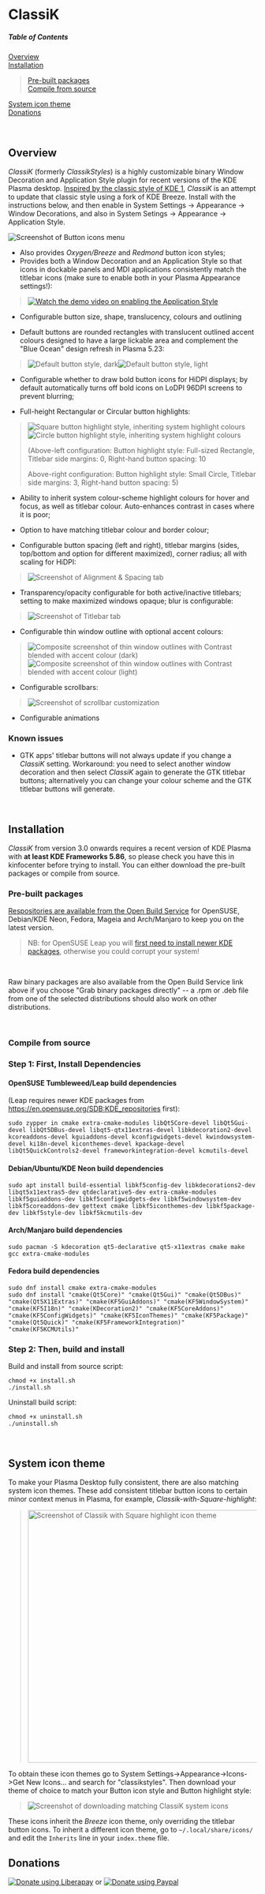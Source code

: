 # ClassiK

##### Table of Contents  
[Overview](#overview)  
[Installation](#installation)  
>[Pre-built packages](#prebuilt)  
>[Compile from source](#compile)

[System icon theme](#icons)   
[Donations](#donations)

&nbsp;

<a name="overview"/>

## Overview
_ClassiK_ (formerly _ClassikStyles_) is a highly customizable binary Window Decoration and Application Style plugin for recent versions of the KDE Plasma desktop. [Inspired by the classic style of KDE 1](https://forum.kde.org/viewtopic.php?f=285&t=138602?raw=true), _ClassiK_ is an attempt to update that classic style using a fork of KDE Breeze. Install with the instructions below, and then enable in System Settings -> Appearance -> Window Decorations, and also in System Setings -> Appearance -> Application Style.

![Screenshot of Button icons menu](screenshots/button_icon_menu.png?raw=true "Screenshot of Button icons menu")
* Also provides _Oxygen/Breeze_ and _Redmond_ button icon styles;
* Provides both a Window Decoration and an Application Style so that icons in dockable panels and MDI applications consistently match the titlebar icons (make sure to enable both in your Plasma Appearance settings!):
> [![Watch the demo video on enabling the Application Style](screenshots/video_dummy.png "Watch the demo video on enabling the Application Style")](http://paulmcauley.com/kde/classikstyles/ClassikStyles_ApplicationStyle_demo.mp4)

* Configurable button size, shape, translucency, colours and outlining

* Default buttons are rounded rectangles with translucent outlined accent colours designed to have a large lickable area and complement the "Blue Ocean" design refresh in Plasma 5.23:
> ![Default button style, dark](screenshots/highlight_gifs/cdark.gif?raw=true "Default button style, dark")![Default button style, light](screenshots/highlight_gifs/clight.gif?raw=true "Default button style, light")

* Configurable whether to draw bold button icons for HiDPI displays; by default automatically turns off bold icons on LoDPI 96DPI screens to prevent blurring;


* Full-height Rectangular or Circular button highlights:
> ![Square button highlight style, inheriting system highlight colours](screenshots/highlight_gifs/squareHighlight.gif?raw=true "Full-sized Rectangle button highlight style, inheriting system highlight colours")![Circle button highlight style, inheriting system highlight colours](screenshots/highlight_gifs/circleHighlight.gif?raw=true "Circle button highlight style, inheriting system highlight colours")
> 
> (Above-left configuration: Button highlight style: Full-sized Rectangle, Titlebar side margins: 0, Right-hand button spacing: 10
>
> Above-right configuration: Button highlight style: Small Circle, Titlebar side margins: 3, Right-hand button spacing: 5)

* Ability to inherit system colour-scheme highlight colours for hover and focus, as well as titlebar colour. Auto-enhances contrast in cases where it is poor;
* Option to have matching titlebar colour and border colour;

* Configurable button spacing (left and right), titlebar margins (sides, top/bottom and option for different maximized), corner radius; all with scaling for HiDPI:
> ![Screenshot of Alignment & Spacing tab](screenshots/alignment_and_spacing.png?raw=true "Screenshot of Alignment & Spacing tab")

* Transparency/opacity configurable for both active/inactive titlebars; setting to make maximized windows opaque; blur is configurable:
> ![Screenshot of Titlebar tab](screenshots/titlebar_tab.png?raw=true "Screenshot of Titlebar tab")

* Configurable thin window outline with optional accent colours:
> ![Composite screenshot of thin window outlines with Contrast blended with accent colour (dark)](screenshots/thin_window_outline_dark_contrast_accent.png?raw=true "Composite screenshot of thin window outlines with Contrast blended with accent colour (dark)")
> ![Composite screenshot of thin window outlines with Contrast blended with accent colour (light)](screenshots/thin_window_outline_light_contrast_accent.png?raw=true "Composite screenshot of thin window outlines with Contrast blended with accent colour (light)")

* Configurable scrollbars:
> ![Screenshot of scrollbar customization](screenshots/configurable_scrollbars.png?raw=true "Screenshot of scrollbar customization")

* Configurable animations

### Known issues
* GTK apps' titlebar buttons will not always update if you change a _ClassiK_ setting. Workaround: you need to select another window decoration and then select _ClassiK_ again to generate the GTK titlebar buttons; alternatively you can change your colour scheme and the GTK titlebar buttons will generate.

&nbsp;

<a name="installation"/>

## Installation
_ClassiK_ from version 3.0 onwards requires a recent version of KDE Plasma with __at least KDE Frameworks 5.86__, so please check you have this in kinfocenter before trying to install. You can either download the pre-built packages or compile from source.
<a name="prebuilt"/>

### Pre-built packages
[Respositories are available from the Open Build Service](https://software.opensuse.org//download.html?project=home%3Apaul4us&package=classikstyles) for OpenSUSE, Debian/KDE Neon, Fedora, Mageia and Arch/Manjaro to keep you on the latest version.
> NB: for OpenSUSE Leap you will [first need to install newer KDE packages](https://en.opensuse.org/SDB:KDE_repositories), otherwise you could corrupt your system!

&nbsp;

Raw binary packages are also available from the Open Build Service link above if you choose "Grab binary packages directly" -- a .rpm or .deb file from one of the selected distributions should also work on other distributions.

&nbsp;
&nbsp;
<a name="compile"/>

### Compile from source
### Step 1: First, Install Dependencies
#### OpenSUSE Tumbleweed/Leap build dependencies
(Leap requires newer KDE packages from https://en.opensuse.org/SDB:KDE_repositories first):
```
sudo zypper in cmake extra-cmake-modules libQt5Core-devel libQt5Gui-devel libQt5DBus-devel libqt5-qtx11extras-devel libkdecoration2-devel kcoreaddons-devel kguiaddons-devel kconfigwidgets-devel kwindowsystem-devel ki18n-devel kiconthemes-devel kpackage-devel libQt5QuickControls2-devel frameworkintegration-devel kcmutils-devel
```

#### Debian/Ubuntu/KDE Neon build dependencies
```
sudo apt install build-essential libkf5config-dev libkdecorations2-dev libqt5x11extras5-dev qtdeclarative5-dev extra-cmake-modules libkf5guiaddons-dev libkf5configwidgets-dev libkf5windowsystem-dev libkf5coreaddons-dev gettext cmake libkf5iconthemes-dev libkf5package-dev libkf5style-dev libkf5kcmutils-dev
```

#### Arch/Manjaro build dependencies
```
sudo pacman -S kdecoration qt5-declarative qt5-x11extras cmake make gcc extra-cmake-modules
```

#### Fedora build dependencies
```
sudo dnf install cmake extra-cmake-modules
sudo dnf install "cmake(Qt5Core)" "cmake(Qt5Gui)" "cmake(Qt5DBus)" "cmake(Qt5X11Extras)" "cmake(KF5GuiAddons)" "cmake(KF5WindowSystem)" "cmake(KF5I18n)" "cmake(KDecoration2)" "cmake(KF5CoreAddons)" "cmake(KF5ConfigWidgets)" "cmake(KF5IconThemes)" "cmake(KF5Package)" "cmake(Qt5Quick)" "cmake(KF5FrameworkIntegration)" "cmake(KF5KCMUtils)"
```

### Step 2: Then, build and install
Build and install from source script:
```
chmod +x install.sh
./install.sh
```

Uninstall build script:
```
chmod +x uninstall.sh
./uninstall.sh
```

&nbsp;
<a name="icons"/>

## System icon theme
To make your Plasma Desktop fully consistent, there are also matching system icon themes. These add consistent titlebar button icons to certain minor context menus in Plasma, for example, _Classik-with-Square-highlight_:
> <img src="https://raw.githubusercontent.com/paulmcauley/classikstyles/paulmcauley/selectable_buttoniconstyles/screenshots/classik_square_icons.png" alt="Screenshot of Classik with Square highlight icon theme" width="512">

To obtain these icon themes go to System Settings->Appearance->Icons->Get New Icons... and search for "classikstyles". Then download your theme of choice to match your Button icon style and Button highlight style:
> ![Screenshot of downloading matching ClassiK system icons](screenshots/icon_download.png?raw=true "Screenshot of downloading matching ClassiK system icons")

These icons inherit the _Breeze_ icon theme, only overriding the titlebar button icons. To inherit a different icon theme, go to ```~/.local/share/icons/``` and edit the ```Inherits``` line in your ```index.theme``` file.


<a name="donations"/>

## Donations
[![Donate using Liberapay](https://liberapay.com/assets/widgets/donate.svg "Donate using Liberapay")](https://liberapay.com/paulmcauley/donate)
or [![Donate using Paypal](https://www.paypalobjects.com/webstatic/en_US/i/buttons/PP_logo_h_100x26.png "Donate using Paypal")](https://www.paypal.com/donate?business=6N9RP4LDLNZCC&currency_code=GBP)
